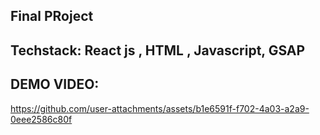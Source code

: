 ## Final PRoject

## Techstack: React js , HTML , Javascript, GSAP 

## DEMO VIDEO:
https://github.com/user-attachments/assets/b1e6591f-f702-4a03-a2a9-0eee2586c80f



